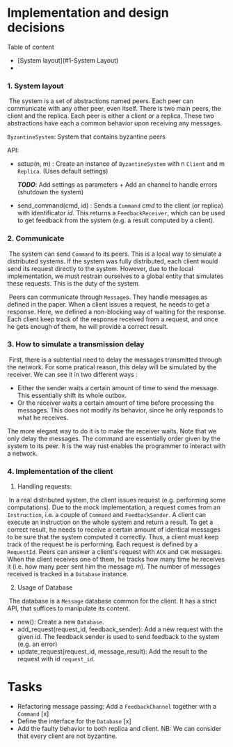 # Implementation and design decisions



Table of content

- [System layout](#1-System Layout)
- 

### 1.	System layout

​	The system is a set of abstractions named peers. Each peer can communicate with any other peer, even itself. There is two main peers, the client and the replica. Each peer is either a client or a replica. These two abstractions have each a common behavior upon receiving any messages. 

`ByzantineSystem`: System that contains byzantine peers

API: 

- setup(n, m) : Create an instance of `ByzantineSystem` with n `Client` and m `Replica`. (Uses default settings)

  ***TODO***: Add settings as parameters + Add an channel to handle errors (shutdown the system)

  

- send_command(cmd, id) : Sends a `Command` *cmd* to the client (or replica) with identificator *id*. This returns a `FeedbackReceiver`, which can be used to get feedback from the system (e.g. a result computed by a client).



### 	2.	Communicate 

​	The system can send `Command` to its peers. This is a local way to simulate a distributed systems. If the system was fully distributed, each client would send its request directly to the system. However, due to the local implementation, we must restrain ourselves to a global entity that simulates these requests. This is the duty of the system.

​	Peers can communicate through `Message`s. They handle messages as defined in the paper. When a client issues a request, he needs to get a response. Here, we defined a non-blocking way of waiting for the response. Each client keep track of the response received from a request, and once he gets enough of them, he will provide a correct result.

### 3.	How to simulate a transmission delay

​	First, there is a subtential need to delay the messages transmitted through the network. For some pratical reason, this delay will be simulated by the receiver. We can see it in two different ways :

- Either the sender waits a certain amount of time to send the message. This essentially shift its whole outbox.
- Or the receiver waits a certain amount of time before processing the messages. This does not modify its behavior, since he only responds to what he receives.

The more elegant way to do it is to make the receiver waits. Note that we only delay the messages. The command are essentially order given by the system to its peer. It is the way rust enables the programmer to interact with a network.

### 4. 	Implementation of the client

1. Handling requests:

​	In a real distributed system, the client issues request (e.g. performing some computations). Due to the mock implementation, a request comes from an `Instruction`, i.e. a couple of `Command` and `FeedbackSender`. A client can execute an instruction on the whole system and return a result. To get a correct result, he needs to receive a certain amount of identical messages to be sure that the system computed it correctly. Thus, a client must keep track of the request he is performing. Each request is defined by a `RequestId`. Peers can answer a client's request with `ACK` and `CHK` messages. When the client receives one of them, he tracks how many time he receives it (i.e. how many peer sent him the message *m*). The number of messages received is tracked in a `Database` instance. 

2. Usage of Database

​	The database is a `Message` database common for the client. It has a strict API, that suffices to manipulate its content.

- new(): Create a new `Database`.
- add_request(request_id, feedback_sender): Add a new request with the given id. The feedback sender is used to send feedback to the system (e.g. an error)
- update_request(request_id, message_result): Add the result to the request with id `request_id`.

# Tasks



-  Refactoring message passing: Add a `FeedbackChannel` together with a `Command` [x]
-  Define the interface for the `Database` [x]
-  Add the faulty behavior to both replica and client. NB: We can consider that every client are not byzantine.

